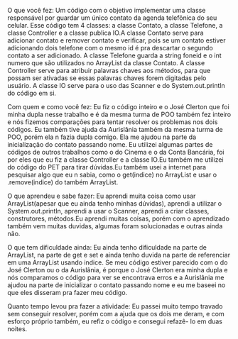 O que você fez:
Um código com o objetivo implementar uma classe responsável por guardar um único contato da agenda telefônica do seu celular. Esse código tem 4 classes: a classe Contato, a classe Telefone, a classe Controller e a classe publica IO.A classe Contato serve para adicionar contato e remover contato e verificar, pois se um contato estiver adicionando dois telefone com o mesmo id é pra descartar o segundo contato a ser adicionado. A classe Telefone guarda a string foneid e o int numero que são utilizados no ArrayList da classe Contato. A classe Controller serve para atribuir palavras chaves aos métodos, para que possam ser ativadas se essas palavras chaves forem digitadas pelo usuário. A classe IO serve para o uso das Scanner e do System.out.println do código em si.

Com quem e como você fez:
Eu fiz o código inteiro e o José Clerton que foi minha dupla nesse trabalho e é da mesma turma de POO também fez inteiro e nós fizemos comparações para tentar resolver os problemas nos dois códigos. Eu também tive ajuda da Aurislânia também da mesma turma de POO, porém ela n fazia dupla comigo. Ela me ajudou na parte da inicialização do contato passando nome. Eu utilizei algumas partes de códigos de outros trabalhos como o do Cinema e o da Conta Bancária, foi por eles que eu fiz a classe Controller e a classe IO.Eu também me utilizei do código do PET para tirar dúvidas.Eu também usei a internet para pesquisar algo que eu n sabia, como o get(indice) no ArrayList e usar o .remove(indice) do também ArrayList.

O que aprendeu e sabe fazer:
Eu aprendi muita coisa como usar ArrayList(apesar que eu ainda tenho minhas dúvidas), aprendi a utilizar o System.out.println, aprendi a usar o Scanner, aprendi a criar classes, construtores, métodos.Eu aprendi muitas coisas, porém com o aprendizado também vem muitas duvidas, algumas foram solucionadas e outras ainda não.

O que tem dificuldade ainda:
Eu ainda tenho dificuldade na parte de ArrayList, na parte de get e set e ainda tenho duvida na parte de referenciar em uma ArrayList usando indice. Se meu código estiver parecido com o do José Clerton ou o da Aurislânia, é porque o José Clerton era minha dupla e nós comparamos o código para ver se encontrava erros e a Aurislânia me ajudou na parte de inicializar o contato passando nome e eu me baseei no que eles disseram pra fazer meu código.

Quanto tempo levou pra fazer a atividade:
Eu passei muito tempo travado sem conseguir resolver, porém com a ajuda que os dois me deram, e com esforço próprio também, eu refiz o código e consegui refazê- lo em duas noites.
